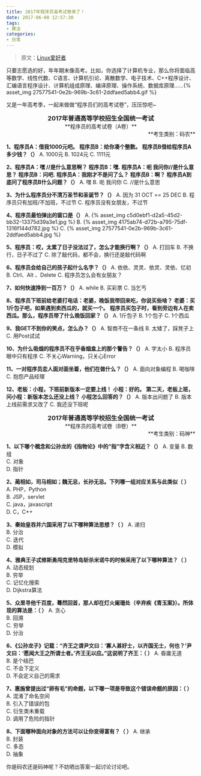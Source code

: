 ```yaml
---
title: 2017年程序员高考试卷来了！
date: 2017-06-08 12:57:30
tags: 
- 算法
categories:
- 日常
---
```


> 原文：[Linux爱好者](https://mp.weixin.qq.com/s?__biz=MzAxODI5ODMwOA==&mid=2666540880&idx=1&sn=6af8fe6af3d65b1ddaf44cb9ba3a6058&chksm=80dcebfbb7ab62ed4c70384e8e4ae348e6560f3571192e2fe9cdc7a886eb1e2a6b40c010f1fd&mpshare=1&scene=22&srcid=0607mHPqVhP5AWYvGZ438y6h#rd)

只要志愿选的好，年年期末像高考。比如，你选择了计算机专业，那么你将面临高等数学、线性代数、C语言、计算机引论、离散数学、电子技术、C++程序设计、汇编语言程序设计、计算机组成原理、编译原理、操作系统、数据库原理……{% asset_img 27577541-0e2b-969b-3c61-2ddfaed5abb4.gif %}<!--more-->

又是一年高考季，一起来做做“程序员们的高考试卷”，压压惊吧~

<h3 style="text-align:center;margin:0">2017年普通高等学校招生全国统一考试</h3>
<p style="text-align:center;margin:0">**程序员的高考试卷（A卷）**</p>
<p style="text-align:right;margin:0">**考生类别：码农**</p>

**1、程序员A：借我1000元吧。**
   **程序员B：给你凑个整数。**
   **程序员B借给程序员A多少钱？（）**
A. 1000元
B. 1024元
C. 1111元

**2、程序员A：嘿 //是什么意思啊？**
   **程序员B：嘿.**
   **程序员A：呃 我问你//是什么意思？**
   **程序员B：问吧.**
   **程序员A：我刚才不是问了么？**
   **程序员B：啊？**
**程序员A到底问了程序员B什么问题？（）**
A. 嘿
B. 呃 我问你
C. //是什么意思

**3、为什么程序员分不清万圣节和圣诞节？（）**
A. 因为 31 OCT == 25 DEC
B. 程序员只有加班/不加班，不过节
C. 程序员没有女朋友，不过节

**4、程序员最怕弹出的窗口是（）**
A.
{% asset_img c5d0ebf1-d2a5-45d2-bb32-13375d39a3e1.jpg %}
B.
{% asset_img 4175ab74-d72b-a795-75df-1316f144d782.jpg %}
C.
{% asset_img 27577541-0e2b-969b-3c61-2ddfaed5abb4.jpg %}

**5、程序员：哎，太累了日子没法过了，怎么才能换行啊？（）**
A. 打回车
B. 不换行，日子不过了
C. 除了敲代码，都不会，换行还是敲代码啊

**6、程序员会给自己的孩子起什么名字？（）**
A. 依依、灵灵、依灵、灵依、忆初
B. Ctrl、Alt 、Delete
C. 程序员怎么会有女朋友？

**7、如何快速挣到一百万？（）**
A. while
B. 买彩票
C. 当乞丐

**8、程序员下班前给老婆打电话：老婆，晚饭我带回来吃，你说买些啥？**
   **老婆：买1斤包子吧，如果遇到卖西瓜的，就买一个。**
**程序员买包子时，看到旁边有人在卖西瓜。那么，程序员带了什么晚饭回家？（）**
A. 1斤包子
B. 1个包子
C. 1个西瓜

**9、我GET不到你的笑点，怎么办？（）**
A. 智商不在一条线
B. 太矮了，踩凳子上
C. 用Post试试

**10、为什么吸烟的程序员不在乎香烟盒上的那个警告？（）**
A. 字太小
B. 程序员眼中只有程序
C. 不关心Warning，只关心Error

**11、一对程序员恋人面对面坐着，他们在做什么？（）**
A. 面向对象编程
B. 喝咖啡
C. 抱怨产品经理

**12、老板：小程，下班前新版本一定要上线！**
    **小程：好的。**
    **第二天，老板上班，问小程：新版本怎么还没上线？**
**小程怎么回答的？（）**
A. 版本出问题了
B. 版本上线前需求又改了
C. 我还没下班呢

<h3 style="text-align:center;margin:0">2017年普通高等学校招生全国统一考试</h3>
<p style="text-align:center;margin:0">**程序员的高考试卷（B卷）**</p>
<p style="text-align:right;margin:0">**考生类别：码神**</p>

**1、以下哪个概念和公孙龙的《指物论》中的“指”字含义相近？（）**
A. 变量
B. 数组        
C. 对象  
D. 指针 

**2、蔺相如，司马相如；魏无忌，长孙无忌。下列哪一组对应关系与此类似（ ）**
A. PHP，Python     
B. JSP，servlet      
C. java，javascript  
D. C，C++

**3、秦始皇吞并六国采用了以下哪种算法思想？（ ）**
A. 递归             
B. 分治      
C. 迭代             
D. 模拟

**4、雅典王子忒修斯勇闯克里特岛斩杀米诺牛的时候采用了以下哪种算法？（ ）**
A. 动态规划           
B. 穷举     
C. 记忆化搜索         
D. Dijkstra算法

**5、众里寻他千百度，蓦然回首，那人却在灯火阑珊处（辛弃疾《青玉案》）。所体现的算法是：（  ）**
A. 贪心         
B. 回溯       
C. 穷举         
D. 分治          

**6、《公孙龙子》记载：“齐王之谓尹文曰：‘寡人甚好士，以齐国无士，何也？’尹文曰：‘愿闻大王之所谓士者。’齐王无以应。”这说明了齐王：（  ）**
A. 昏庸无道            
B. 是个结巴      
C. 不会下定义   
D. 不会定义自己的需求 

**7、惠施曾提出过“卵有毛”的命题，以下哪一项是导致这个错误命题的原因：（  ）**
A. 混淆了命名空间      
B. 引入了错误的包   
C. 衍生类未重载       
D. 调用了危险的指针

**8、下面哪种面向对象的方法可以让你变得富有？（ ）**
A. 继承          
B. 封装       
C. 多态          
D. 抽象

你是码农还是码神呢？不妨晒出答案一起讨论讨论吧。
